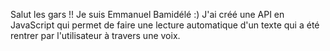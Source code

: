 Salut les gars !! Je suis Emmanuel Bamidélé :)
J'ai créé une API en JavaScript qui permet de faire une lecture automatique d'un texte qui a été rentrer par l'utilisateur à travers une voix.
